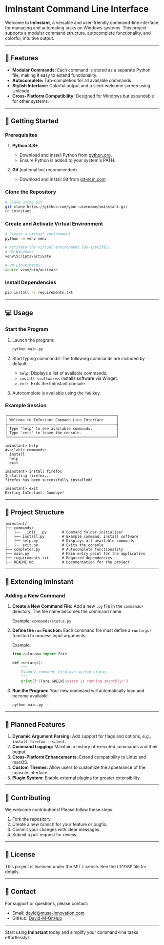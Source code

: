 # ImInstant Command Line Interface

Welcome to **ImInstant**, a versatile and user-friendly command-line interface for managing and automating tasks on Windows systems. This project supports a modular command structure, autocomplete functionality, and colorful, intuitive output.

---

## 🌟 Features

- **Modular Commands:** Each command is stored as a separate Python file, making it easy to extend functionality.
- **Autocomplete:** Tab-completion for all available commands.
- **Stylish Interface:** Colorful output and a sleek welcome screen using Unicode.
- **Cross-Platform Compatibility:** Designed for Windows but expandable for other systems.

---

## 🚀 Getting Started

### Prerequisites

1. **Python 3.8+**
   - Download and install Python from [python.org](https://www.python.org/).
   - Ensure Python is added to your system's PATH.

2. **Git** (optional but recommended)
   - Download and install Git from [git-scm.com](https://git-scm.com/).

### Clone the Repository

```bash
# Clone using Git
git clone https://github.com/your-username/iminstant.git
cd iminstant
```

### Create and Activate Virtual Environment

```bash
# Create a virtual environment
python -m venv venv

# Activate the virtual environment (OS-specific)
# On Windows:
venv\Scripts\activate

# On Linux/macOS:
source venv/bin/activate
```

### Install Dependencies

```bash
pip install -r requirements.txt
```

---

## 💻 Usage

### Start the Program

1. Launch the program:
   ```bash
   python main.py
   ```

2. Start typing commands! The following commands are included by default:
   - `help`: Displays a list of available commands.
   - `install <software>`: Installs software via Winget.
   - `exit`: Exits the ImInstant console.

3. Autocomplete is available using the `TAB` key.

### Example Session

```plaintext
┌──────────────────────────────────────────────────┐
│ Welcome to ImInstant Command Line Interface      │
├──────────────────────────────────────────────────┤
│ Type 'help' to see available commands.           │
│ Type 'exit' to leave the console.                │
└──────────────────────────────────────────────────┘

iminstant> help
Available commands:
  install
  help
  exit

iminstant> install firefox
Installing firefox...
firefox has been successfully installed!

iminstant> exit
Exiting ImInstant. Goodbye!
```

---

## 📂 Project Structure

```plaintext
iminstant/
├── commands/
│   ├── __init__.py       # Command folder initializer
│   ├── install.py        # Example command: install software
│   ├── help.py           # Displays all available commands
│   ├── exit.py           # Exits the console
├── completer.py          # Autocomplete functionality
├── main.py               # Main entry point for the application
├── requirements.txt      # Required dependencies
├── README.md             # Documentation for the project
```

---

## 🔧 Extending ImInstant

### Adding a New Command

1. **Create a New Command File:**
   Add a new `.py` file in the `commands/` directory. The file name becomes the command name.

   Example: `commands/status.py`

2. **Define the `run` Function:**
   Each command file must define a `run(args)` function to process input arguments.

   Example:
   ```python
   from colorama import Fore

   def run(args):
       """
       Example command: Displays system status.
       """
       print(f"{Fore.GREEN}System is running smoothly!")
   ```

3. **Run the Program:**
   Your new command will automatically load and become available.

   ```bash
   python main.py
   ```

---

## 📅 Planned Features

1. **Dynamic Argument Parsing:** Add support for flags and options, e.g., `install firefox --silent`.
2. **Command Logging:** Maintain a history of executed commands and their output.
3. **Cross-Platform Enhancements:** Extend compatibility to Linux and macOS.
4. **Custom Themes:** Allow users to customize the appearance of the console interface.
5. **Plugin System:** Enable external plugins for greater extensibility.

---

## 🤝 Contributing

We welcome contributions! Please follow these steps:

1. Fork the repository.
2. Create a new branch for your feature or bugfix.
3. Commit your changes with clear messages.
4. Submit a pull request for review.

---

## 📜 License

This project is licensed under the MIT License. See the `LICENSE` file for details.

---

## 📧 Contact

For support or questions, please contact:

- Email: david@musa-innovation.com
- GitHub: [David-M-GitHub](https://github.com/David-M-GitHub)

---

Start using **ImInstant** today and simplify your command-line tasks effortlessly!

